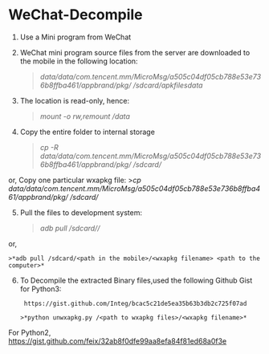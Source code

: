 # WeChat-Decompile

1. Use a Mini program from WeChat
2. WeChat mini program source files from the server are downloaded to the mobile in the following location:
    >*data/data/com.tencent.mm/MicroMsg/a505c04df05cb788e53e736b8ffba461/appbrand/pkg/<wxapkg filename> /sdcard/apkfilesdata*
  
3. The location is read-only, hence:
    >*mount -o rw,remount /data*
  
4. Copy the entire folder to internal storage
    >*cp -R data/data/com.tencent.mm/MicroMsg/a505c04df05cb788e53e736b8ffba461/appbrand/pkg/ /sdcard/*
  
  or, Copy one particular wxapkg file:
    >*cp data/data/com.tencent.mm/MicroMsg/a505c04df05cb788e53e736b8ffba461/appbrand/pkg/<wxapkg filename> /sdcard/*

5. Pull the files to development system:
    >*adb pull /sdcard/<path in the mobile>/ <path to the computer>*
  
  or, 
  
    >*adb pull /sdcard/<path in the mobile>/<wxapkg filename> <path to the computer>*
  
 6. To Decompile the extracted Binary files,used the following Github Gist for Python3:
        
         https://gist.github.com/Integ/bcac5c21de5ea35b63b3db2c725f07ad      
  
        >*python unwxapkg.py /<path to wxapkg files>/<wxapkg filename>*
  
  For Python2, 
  https://gist.github.com/feix/32ab8f0dfe99aa8efa84f81ed68a0f3e
  
 
